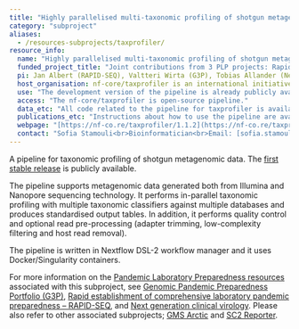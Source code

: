```yaml
---
title: "Highly parallelised multi-taxonomic profiling of shotgun metagenomic data (nf-core/taxprofiler)"
category: "subproject"
aliases:
  - /resources-subprojects/taxprofiler/
resource_info:
  name: "Highly parallelised multi-taxonomic profiling of shotgun metagenomic data (nf-core/taxprofiler)"
  funded_project_title: "Joint contributions from 3 PLP projects: Rapid establishment of comprehensive laboratory pandemic preparedness – RAPID-SEQ (PLP1 capability), Genomic Pandemic Preparedness Portfolio (G3P) (PLP1 capability), and Next generation clinical virology (PLP TDP project)."
  pi: Jan Albert (RAPID-SEQ), Valtteri Wirta (G3P), Tobias Allander (Next generation clinical virology)
  host_organisation: nf-core/taxprofiler is an international initiative within nf-core community and Swedish contributions from Karolinska Institutet, Karolinska University Hospital, SciLifeLab, Region Östergötland and Genomic Medicine Sweden.
  use: "The development version of the pipeline is already publicly available for taxonomic classification of metagenomic data and it can be used for Pandemic Preparedness research as soon as the first stable release is available."
  access: "The nf-core/taxprofiler is open-source pipeline."
  data_etc: "All code related to the pipeline for taxprofiler is available on [GitHub](https://github.com/nf-core/taxprofiler)."
  publications_etc: "Instructions about how to use the pipeline are available on [nf-core](https://nf-co.re/taxprofiler/dev/usage)."
  webpage: "[https://nf-co.re/taxprofiler/1.1.2](https://nf-co.re/taxprofiler/1.1.2)"
  contact: "Sofia Stamouli<br>Bioinformatician<br>Email: [sofia.stamouli@scilifelab.se](mailto:sofia.stamouli@scilifelab.se)"
---
```


A pipeline for taxonomic profiling of shotgun metagenomic data. The [first stable release](https://nf-co.re/taxprofiler/1.1.2) is publicly available.

The pipeline supports metagenomic data generated both from Illumina and Nanopore sequencing technology. It performs in-parallel taxonomic profiling with multiple taxonomic classifiers against multiple databases and produces standardised output tables. In addition, it performs quality control and optional read pre-processing (adapter trimming, low-complexity filtering and host read removal).

The pipeline is written in Nextflow DSL-2 workflow manager and it uses Docker/Singularity containers.

For more information on the [Pandemic Laboratory Preparedness resources](/resources/) associated with this subproject, see [Genomic Pandemic Preparedness Portfolio (G3P)](/resources/g3p/), [Rapid establishment of comprehensive laboratory pandemic preparedness – RAPID-SEQ](/resources/rapid-seq/), and [Next generation clinical virology](/resources/ng_clinical_virology/). Please also refer to other associated subprojects; [GMS Arctic](/resources/gms-artic/) and [SC2 Reporter](/resources/sc2reporter/).
